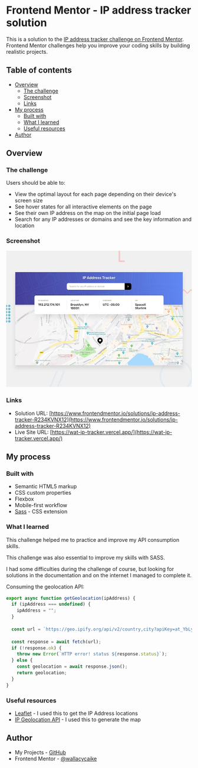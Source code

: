 # Frontend Mentor - IP address tracker solution

This is a solution to the [IP address tracker challenge on Frontend Mentor](https://www.frontendmentor.io/challenges/ip-address-tracker-I8-0yYAH0). Frontend Mentor challenges help you improve your coding skills by building realistic projects.

## Table of contents

- [Overview](#overview)
  - [The challenge](#the-challenge)
  - [Screenshot](#screenshot)
  - [Links](#links)
- [My process](#my-process)
  - [Built with](#built-with)
  - [What I learned](#what-i-learned)
  - [Useful resources](#useful-resources)
- [Author](#author)

## Overview

### The challenge

Users should be able to:

- View the optimal layout for each page depending on their device's screen size
- See hover states for all interactive elements on the page
- See their own IP address on the map on the initial page load
- Search for any IP addresses or domains and see the key information and location

### Screenshot

![](./design/screenshot.jpg)

### Links

- Solution URL: [https://www.frontendmentor.io/solutions/ip-address-tracker-R234KVNX12](https://www.frontendmentor.io/solutions/ip-address-tracker-R234KVNX12)
- Live Site URL: [https://wat-ip-tracker.vercel.app/](https://wat-ip-tracker.vercel.app/)

## My process

### Built with

- Semantic HTML5 markup
- CSS custom properties
- Flexbox
- Mobile-first workflow
- [Sass](https://sass-lang.com/) - CSS extension

### What I learned

This challenge helped me to practice and improve my API consumption skills.

This challenge was also essential to improve my skills with SASS.

I had some difficulties during the challenge of course, but looking for solutions in the documentation and on the internet I managed to complete it.

Consuming the geolocation API:

```js
export async function getGeolocation(ipAddress) {
  if (ipAddress === undefined) {
    ipAddress = "";
  }

  const url = `https://geo.ipify.org/api/v2/country,city?apiKey=at_YbLyCSaYvy0TvIgQf7b5llqsDVCVm&domain=${ipAddress}`;

  const response = await fetch(url);
  if (!response.ok) {
    throw new Error(`HTTP error! status ${response.status}`);
  } else {
    const geolocation = await response.json();
    return geolocation;
  }
}
```

### Useful resources

- [Leaflet](https://leafletjs.com/) - I used this to get the IP Address locations
- [IP Geolocation API](https://geo.ipify.org/) - I used this to generate the map

## Author

- My Projects - [GitHub](https://github.com/wallacycaike?tab=repositories)
- Frontend Mentor - [@wallacycaike](https://www.frontendmentor.io/profile/wallacycaike)
